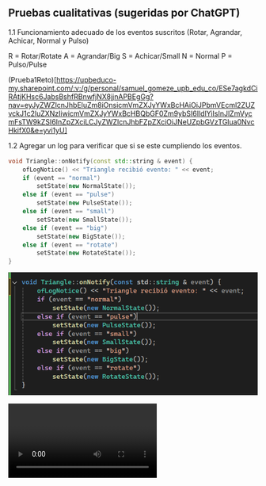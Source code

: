 ## Pruebas cualitativas (sugeridas por ChatGPT)

1.1 Funcionamiento adecuado de los eventos suscritos (Rotar, Agrandar, Achicar, Normal y Pulso)

R = Rotar/Rotate
A = Agrandar/Big
S = Achicar/Small
N = Normal
P = Pulso/Pulse

(Prueba1Reto)[https://upbeduco-my.sharepoint.com/:v:/g/personal/samuel_gomeze_upb_edu_co/ESe7agkdCiRAtjKHsc6JabsBshfRBnwfjNX8jjnAPBEgGg?nav=eyJyZWZlcnJhbEluZm8iOnsicmVmZXJyYWxBcHAiOiJPbmVEcml2ZUZvckJ1c2luZXNzIiwicmVmZXJyYWxBcHBQbGF0Zm9ybSI6IldlYiIsInJlZmVycmFsTW9kZSI6InZpZXciLCJyZWZlcnJhbFZpZXciOiJNeUZpbGVzTGlua0NvcHkifX0&e=yvi1yU]

1.2 Agregar un log para verificar que si se este cumpliendo los eventos.

```cpp
void Triangle::onNotify(const std::string & event) {
	ofLogNotice() << "Triangle recibió evento: " << event;
	if (event == "normal")
		setState(new NormalState());
	else if (event == "pulse")
		setState(new PulseState());
	else if (event == "small")
		setState(new SmallState());
	else if (event == "big")
		setState(new BigState());
	else if (event == "rotate")
		setState(new RotateState());
}
```

![alt text](image.png)

<video controls src="20251009-0257-12.4464699.mp4" title="Title"></video>